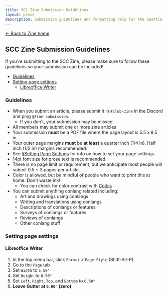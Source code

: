 ```yaml
---
title: SCC Zine Submission Guidelines
layout: prose
description: Submission guidelines and formatting help for the Seattle Conlang Club Zine.
---
```

<nav class="mb-0"><a href="/zine.html">← Back to Zine home</a></nav>
<h2 class="mb-0 mt-0">SCC Zine Submission Guidelines</h2>
<p class="lead">If you're submitting to the SCC Zine, please make sure to follow these guidelines so your submission can be included!</p>

* [Guidelines](#guidelines)
* [Setting page settings](#setting-page-settings)
    - [Libreoffice Writer](#libreoffice-writer)

### Guidelines
* When you submit an article, please submit it in `#club-zine` in the Discord and ping `@Zine submission`.
  - If you don't, your submission may be missed.
* All members may submit one or more zine articles
* Your submission **must** be a PDF file where the page layout is 5.5 x 8.5 in.
* Your outer page margins **must** be **at least** a quarter inch (1/4 in). Half inch (1/2 in) margins recommended.
* See [§Setting Page Settings](#setting-page-settings) for info on how to set your page settings
* 14pt font size for prose text is recommended.
* There is no page limit or requirement, but we anticipate most people will submit 0.5 ~ 3 pages per article.
* Color is allowed, but be mindful of people who want to print this at home. Don't waste ink!
    - You can check for color contrast with [Colbis](https://www.color-blindness.com/coblis-color-blindness-simulator/)
* You can submit anything conlang related including:
    - Art and drawings using conlangs
    - Writing and translations using conlangs
    - Descriptions of conlangs or features
    - Surveys of conlangs or features
    - Reviews of conlangs
    - Other conlang stuff

### Setting page settings
#### Libreoffice Writer
1. In the top menu bar, click `Format` > `Page Style` (Shift-Alt-P)
2. Go to the `Page` tab
3. Set `Width` to `5.50"`
4. Set `Height` to `8.50"`
5. Set `Left`, `Right`, `Top`, and `Bottom` to `0.50"`
6. **Leave Gutter at `0.00"` (zero)**